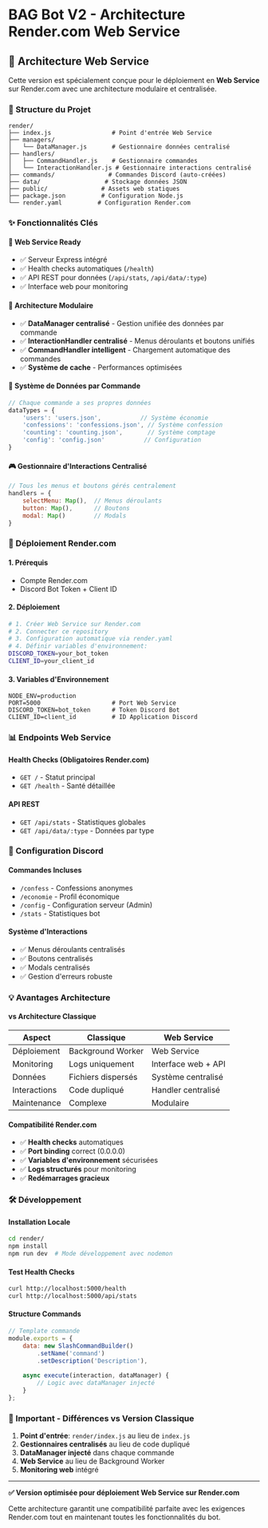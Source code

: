 # BAG Bot V2 - Architecture Render.com Web Service

## 🚀 Architecture Web Service

Cette version est spécialement conçue pour le déploiement en **Web Service** sur Render.com avec une architecture modulaire et centralisée.

### 📁 Structure du Projet

```
render/
├── index.js                 # Point d'entrée Web Service
├── managers/
│   └── DataManager.js       # Gestionnaire données centralisé
├── handlers/
│   ├── CommandHandler.js    # Gestionnaire commandes
│   └── InteractionHandler.js # Gestionnaire interactions centralisé
├── commands/               # Commandes Discord (auto-créées)
├── data/                  # Stockage données JSON
├── public/               # Assets web statiques
├── package.json          # Configuration Node.js
└── render.yaml          # Configuration Render.com
```

### ✨ Fonctionnalités Clés

#### 🎯 **Web Service Ready**
- ✅ Serveur Express intégré
- ✅ Health checks automatiques (`/health`)
- ✅ API REST pour données (`/api/stats`, `/api/data/:type`)
- ✅ Interface web pour monitoring

#### 🔧 **Architecture Modulaire**
- ✅ **DataManager centralisé** - Gestion unifiée des données par commande
- ✅ **InteractionHandler centralisé** - Menus déroulants et boutons unifiés
- ✅ **CommandHandler intelligent** - Chargement automatique des commandes
- ✅ **Système de cache** - Performances optimisées

#### 💾 **Système de Données par Commande**
```javascript
// Chaque commande a ses propres données
dataTypes = {
    'users': 'users.json',           // Système économie
    'confessions': 'confessions.json', // Système confession  
    'counting': 'counting.json',       // Système comptage
    'config': 'config.json'           // Configuration
}
```

#### 🎮 **Gestionnaire d'Interactions Centralisé**
```javascript
// Tous les menus et boutons gérés centralement
handlers = {
    selectMenu: Map(),  // Menus déroulants
    button: Map(),      // Boutons
    modal: Map()        // Modals
}
```

### 🚀 Déploiement Render.com

#### 1. **Prérequis**
- Compte Render.com
- Discord Bot Token + Client ID

#### 2. **Déploiement**
```bash
# 1. Créer Web Service sur Render.com
# 2. Connecter ce repository
# 3. Configuration automatique via render.yaml
# 4. Définir variables d'environnement:
DISCORD_TOKEN=your_bot_token
CLIENT_ID=your_client_id
```

#### 3. **Variables d'Environnement**
```env
NODE_ENV=production
PORT=5000                    # Port Web Service
DISCORD_TOKEN=bot_token      # Token Discord Bot  
CLIENT_ID=client_id          # ID Application Discord
```

### 📊 Endpoints Web Service

#### **Health Checks** (Obligatoires Render.com)
- `GET /` - Statut principal
- `GET /health` - Santé détaillée

#### **API REST**
- `GET /api/stats` - Statistiques globales
- `GET /api/data/:type` - Données par type

### 🔧 Configuration Discord

#### **Commandes Incluses**
- `/confess` - Confessions anonymes
- `/economie` - Profil économique
- `/config` - Configuration serveur (Admin)
- `/stats` - Statistiques bot

#### **Système d'Interactions**
- ✅ Menus déroulants centralisés
- ✅ Boutons centralisés  
- ✅ Modals centralisés
- ✅ Gestion d'erreurs robuste

### 💡 Avantages Architecture

#### **vs Architecture Classique**
| Aspect | Classique | Web Service |
|--------|-----------|-------------|
| Déploiement | Background Worker | Web Service |
| Monitoring | Logs uniquement | Interface web + API |
| Données | Fichiers dispersés | Système centralisé |
| Interactions | Code dupliqué | Handler centralisé |
| Maintenance | Complexe | Modulaire |

#### **Compatibilité Render.com**
- ✅ **Health checks** automatiques
- ✅ **Port binding** correct (0.0.0.0)
- ✅ **Variables d'environnement** sécurisées
- ✅ **Logs structurés** pour monitoring
- ✅ **Redémarrages gracieux**

### 🛠️ Développement

#### **Installation Locale**
```bash
cd render/
npm install
npm run dev  # Mode développement avec nodemon
```

#### **Test Health Checks**
```bash
curl http://localhost:5000/health
curl http://localhost:5000/api/stats
```

#### **Structure Commands**
```javascript
// Template commande
module.exports = {
    data: new SlashCommandBuilder()
        .setName('command')
        .setDescription('Description'),
    
    async execute(interaction, dataManager) {
        // Logic avec dataManager injecté
    }
};
```

### 🚨 Important - Différences vs Version Classique

1. **Point d'entrée**: `render/index.js` au lieu de `index.js`
2. **Gestionnaires centralisés** au lieu de code dupliqué
3. **DataManager injecté** dans chaque commande
4. **Web Service** au lieu de Background Worker
5. **Monitoring web** intégré

---

**✅ Version optimisée pour déploiement Web Service sur Render.com**

Cette architecture garantit une compatibilité parfaite avec les exigences Render.com tout en maintenant toutes les fonctionnalités du bot.